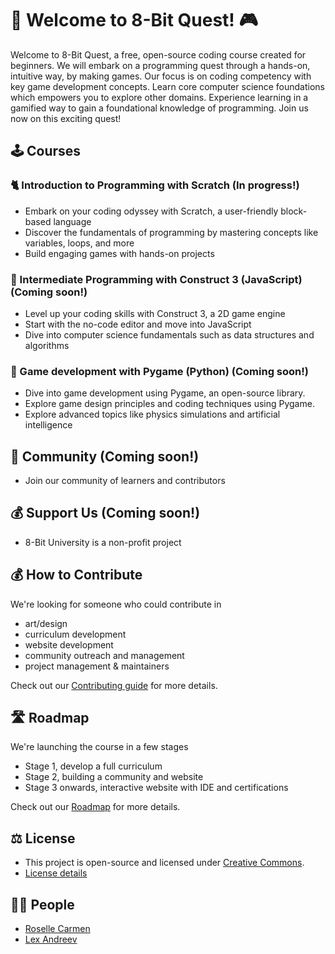 # 🚀 Welcome to 8-Bit Quest! 🎮
Welcome to 8-Bit Quest, a free, open-source coding course created for beginners. We will embark on a programming quest through a hands-on, intuitive way, by making games. Our focus is on coding competency with key game development concepts. Learn core computer science foundations which empowers you to explore other domains. Experience learning in a gamified way to gain a foundational knowledge of programming. Join us now on this exciting quest!

## 🕹️ Courses

### 🐈 Introduction to Programming with Scratch (In progress!)
- Embark on your coding odyssey with Scratch, a user-friendly block-based language
- Discover the fundamentals of programming by mastering concepts like variables, loops, and more
- Build engaging games with hands-on projects

### 👾 Intermediate Programming with Construct 3 (JavaScript) (Coming soon!)
- Level up your coding skills with Construct 3, a 2D game engine
- Start with the no-code editor and move into JavaScript
- Dive into computer science fundamentals such as data structures and algorithms

### 🤖 Game development with Pygame (Python) (Coming soon!)
- Dive into game development using Pygame, an open-source library.
- Explore game design principles and coding techniques using Pygame.
- Explore advanced topics like physics simulations and artificial intelligence 

## 👯 Community (Coming soon!)
- Join our community of learners and contributors

## 💰 Support Us (Coming soon!)
- 8-Bit University is a non-profit project

## 💰 How to Contribute
We're looking for someone who could contribute in
- art/design
- curriculum development
- website development
- community outreach and management
- project management & maintainers

Check out our [Contributing guide](https://github.com/8bituniversity/8bituni/blob/main/.github/CONTRIBUTING.md) for more details.

## 🛣️ Roadmap
We're launching the course in a few stages
- Stage 1, develop a full curriculum
- Stage 2, building a community and website
- Stage 3 onwards, interactive website with IDE and certifications

Check out our [Roadmap](https://github.com/8bituniversity/8bituni/blob/main/.github/roadmap.md) for more details.

## ⚖️ License
- This project is open-source and licensed under [Creative Commons](https://github.com/8bituniversity/8bituni/blob/main/.github/LICENSE.md).
- [License details](https://github.com/8bituniversity/8bituni/blob/main/.github/LICENSE.md)

## 💃🏿 People
- [Roselle Carmen](https://github.com/aninternetian)
- [Lex Andreev](https://github.com/Ystyr)
